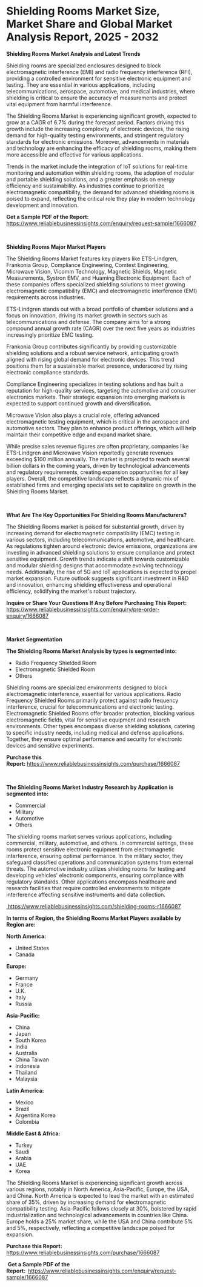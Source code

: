 <p><h1>Shielding Rooms Market Size, Market Share and Global Market Analysis Report, 2025 - 2032</h1></p><p><strong>Shielding Rooms Market Analysis and Latest Trends</strong></p>
<p><p>Shielding rooms are specialized enclosures designed to block electromagnetic interference (EMI) and radio frequency interference (RFI), providing a controlled environment for sensitive electronic equipment and testing. They are essential in various applications, including telecommunications, aerospace, automotive, and medical industries, where shielding is critical to ensure the accuracy of measurements and protect vital equipment from harmful interference.</p><p>The Shielding Rooms Market is experiencing significant growth, expected to grow at a CAGR of 6.7% during the forecast period. Factors driving this growth include the increasing complexity of electronic devices, the rising demand for high-quality testing environments, and stringent regulatory standards for electronic emissions. Moreover, advancements in materials and technology are enhancing the efficacy of shielding rooms, making them more accessible and effective for various applications.</p><p>Trends in the market include the integration of IoT solutions for real-time monitoring and automation within shielding rooms, the adoption of modular and portable shielding solutions, and a greater emphasis on energy efficiency and sustainability. As industries continue to prioritize electromagnetic compatibility, the demand for advanced shielding rooms is poised to expand, reflecting the critical role they play in modern technology development and innovation.</p></p>
<p><strong>Get a Sample PDF of the Report:&nbsp;</strong> <a href="https://www.reliablebusinessinsights.com/enquiry/request-sample/1666087?utm_campaign=3509&utm_medium=2&utm_source=Github&utm_content=ia&utm_term=17042025&utm_id=shielding-rooms">https://www.reliablebusinessinsights.com/enquiry/request-sample/1666087</a></p>
<p>&nbsp;</p>
<p><strong>Shielding Rooms Major Market Players</strong></p>
<p><p>The Shielding Rooms Market features key players like ETS-Lindgren, Frankonia Group, Compliance Engineering, Comtest Engineering, Microwave Vision, Vicomm Technology, Magnetic Shields, Magnetic Measurements, Systron EMV, and Huaming Electronic Equipment. Each of these companies offers specialized shielding solutions to meet growing electromagnetic compatibility (EMC) and electromagnetic interference (EMI) requirements across industries.</p><p>ETS-Lindgren stands out with a broad portfolio of chamber solutions and a focus on innovation, driving its market growth in sectors such as telecommunications and defense. The company aims for a strong compound annual growth rate (CAGR) over the next five years as industries increasingly prioritize EMC testing.</p><p>Frankonia Group contributes significantly by providing customizable shielding solutions and a robust service network, anticipating growth aligned with rising global demand for electronic devices. This trend positions them for a sustainable market presence, underscored by rising electronic compliance standards.</p><p>Compliance Engineering specializes in testing solutions and has built a reputation for high-quality services, targeting the automotive and consumer electronics markets. Their strategic expansion into emerging markets is expected to support continued growth and diversification.</p><p>Microwave Vision also plays a crucial role, offering advanced electromagnetic testing equipment, which is critical in the aerospace and automotive sectors. They plan to enhance product offerings, which will help maintain their competitive edge and expand market share.</p><p>While precise sales revenue figures are often proprietary, companies like ETS-Lindgren and Microwave Vision reportedly generate revenues exceeding $100 million annually. The market is projected to reach several billion dollars in the coming years, driven by technological advancements and regulatory requirements, creating expansion opportunities for all key players. Overall, the competitive landscape reflects a dynamic mix of established firms and emerging specialists set to capitalize on growth in the Shielding Rooms Market.</p></p>
<p>&nbsp;</p>
<p><strong>What Are The Key Opportunities For Shielding Rooms Manufacturers?</strong></p>
<p><p>The Shielding Rooms market is poised for substantial growth, driven by increasing demand for electromagnetic compatibility (EMC) testing in various sectors, including telecommunications, automotive, and healthcare. As regulations tighten around electronic device emissions, organizations are investing in advanced shielding solutions to ensure compliance and protect sensitive equipment. Growth trends indicate a shift towards customizable and modular shielding designs that accommodate evolving technology needs. Additionally, the rise of 5G and IoT applications is expected to propel market expansion. Future outlook suggests significant investment in R&D and innovation, enhancing shielding effectiveness and operational efficiency, solidifying the market's robust trajectory.</p></p>
<p><strong>Inquire or Share Your Questions If Any Before Purchasing This Report:</strong> <a href="https://www.reliablebusinessinsights.com/enquiry/pre-order-enquiry/1666087?utm_campaign=3509&utm_medium=2&utm_source=Github&utm_content=ia&utm_term=17042025&utm_id=shielding-rooms">https://www.reliablebusinessinsights.com/enquiry/pre-order-enquiry/1666087</a></p>
<p>&nbsp;</p>
<p><strong>Market Segmentation</strong></p>
<p><strong>The Shielding Rooms Market Analysis by types is segmented into:</strong></p>
<p><ul><li>Radio Frequency Shielded Room</li><li>Electromagnetic Shielded Room</li><li>Others</li></ul></p>
<p><p>Shielding rooms are specialized environments designed to block electromagnetic interference, essential for various applications. Radio Frequency Shielded Rooms primarily protect against radio frequency interference, crucial for telecommunications and electronic testing. Electromagnetic Shielded Rooms offer broader protection, blocking various electromagnetic fields, vital for sensitive equipment and research environments. Other types encompass diverse shielding solutions, catering to specific industry needs, including medical and defense applications. Together, they ensure optimal performance and security for electronic devices and sensitive experiments.</p></p>
<p><strong>Purchase this Report:&nbsp;</strong><a href="https://www.reliablebusinessinsights.com/purchase/1666087?utm_campaign=3509&utm_medium=2&utm_source=Github&utm_content=ia&utm_term=17042025&utm_id=shielding-rooms">https://www.reliablebusinessinsights.com/purchase/1666087</a></p>
<p>&nbsp;</p>
<p><strong>The Shielding Rooms Market Industry Research by Application is segmented into:</strong></p>
<p><ul><li>Commercial</li><li>Military</li><li>Automotive</li><li>Others</li></ul></p>
<p><p>The shielding rooms market serves various applications, including commercial, military, automotive, and others. In commercial settings, these rooms protect sensitive electronic equipment from electromagnetic interference, ensuring optimal performance. In the military sector, they safeguard classified operations and communication systems from external threats. The automotive industry utilizes shielding rooms for testing and developing vehicles' electronic components, ensuring compliance with regulatory standards. Other applications encompass healthcare and research facilities that require controlled environments to mitigate interference affecting sensitive instruments and data collection.</p></p>
<p><a href="https://www.reliablebusinessinsights.com/shielding-rooms-r1666087?utm_campaign=3509&utm_medium=2&utm_source=Github&utm_content=ia&utm_term=17042025&utm_id=shielding-rooms">&nbsp;https://www.reliablebusinessinsights.com/shielding-rooms-r1666087</a></p>
<p><strong>In terms of Region, the Shielding Rooms Market Players available by Region are:</strong></p>
<p>
    <p> <strong> North America: </strong>
        <ul>
            <li>United States</li>
            <li>Canada</li>
        </ul>
        </p> 
    <p> <strong> Europe: </strong>
        <ul>
            <li>Germany</li>
            <li>France</li>
            <li>U.K.</li>
            <li>Italy</li>
            <li>Russia</li>
        </ul>
        </p> 
    <p> <strong> Asia-Pacific: </strong>
        <ul>
            <li>China</li>
            <li>Japan</li>
            <li>South Korea</li>
            <li>India</li>
            <li>Australia</li>
            <li>China Taiwan</li>
            <li>Indonesia</li>
            <li>Thailand</li>
            <li>Malaysia</li>
        </ul>
        </p> 
    <p> <strong> Latin America: </strong>
        <ul>
            <li>Mexico</li>
            <li>Brazil</li>
            <li>Argentina Korea</li>
            <li>Colombia</li>
        </ul>
        </p> 
    <p> <strong> Middle East & Africa: </strong>
        <ul>
            <li>Turkey</li>
            <li>Saudi</li>
            <li>Arabia</li>
            <li>UAE</li>
            <li>Korea</li>
        </ul>
    </p>
    </p>
<p><p>The Shielding Rooms Market is experiencing significant growth across various regions, notably in North America, Asia-Pacific, Europe, the USA, and China. North America is expected to lead the market with an estimated share of 35%, driven by increasing demand for electromagnetic compatibility testing. Asia-Pacific follows closely at 30%, bolstered by rapid industrialization and technological advancements in countries like China. Europe holds a 25% market share, while the USA and China contribute 5% and 5%, respectively, reflecting a competitive landscape poised for expansion.</p></p>
<p><strong>Purchase this Report: </strong><a href="https://www.reliablebusinessinsights.com/purchase/1666087?utm_campaign=3509&utm_medium=2&utm_source=Github&utm_content=ia&utm_term=17042025&utm_id=shielding-rooms">https://www.reliablebusinessinsights.com/purchase/1666087</a></p>
<p>&nbsp;<strong>Get a Sample PDF of the Report:&nbsp;&nbsp;</strong><a href="https://www.reliablebusinessinsights.com/enquiry/request-sample/1666087?utm_campaign=3509&utm_medium=2&utm_source=Github&utm_content=ia&utm_term=17042025&utm_id=shielding-rooms">https://www.reliablebusinessinsights.com/enquiry/request-sample/1666087</a></p>
<p><strong></strong></p>
<p><p></p><p></p><p></p></p>